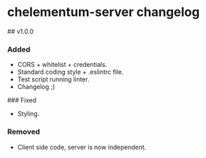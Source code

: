 # chelementum-server changelog

## v1.0.0

### Added

- CORS + whitelist + credentials.
- Standard coding style + .eslintrc file.
- Test script running linter.
- Changelog ;)

### Fixed

- Styling.

### Removed

- Client side code, server is now independent.
